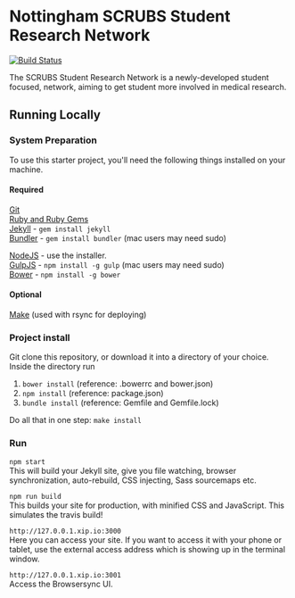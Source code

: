 # Nottingham SCRUBS Student Research Network

[![Build Status](https://travis-ci.org/NottinghamSRN/NottinghamSRN.svg?branch=master)](https://travis-ci.org/NottinghamSRN/NottinghamSRN)

The SCRUBS Student Research Network is a newly-developed student focused, network, aiming to get student more involved in medical research.

## Running Locally

### System Preparation

To use this starter project, you'll need the following things installed on your machine.

#### Required
[Git](https://git-scm.com)  
[Ruby and Ruby Gems](https://rvm.io/rvm/install)  
[Jekyll](http://jekyllrb.com/) - `gem install jekyll`  
[Bundler](http://bundler.io/) - `gem install bundler` (mac users may need sudo)  

[NodeJS](http://nodejs.org) - use the installer.  
[GulpJS](https://github.com/gulpjs/gulp) - `npm install -g gulp` (mac users may need sudo)  
[Bower](http://bower.io/) - `npm install -g bower`

#### Optional
[Make](https://www.gnu.org/software/make) (used with rsync for deploying)  

### Project install

Git clone this repository, or download it into a directory of your choice. Inside the directory run   
1. `bower install` (reference: .bowerrc and bower.json)  
2. `npm install` (reference: package.json)  
3. `bundle install` (reference: Gemfile and Gemfile.lock)  

Do all that in one step: `make install`

### Run

`npm start`  
This will build your Jekyll site, give you file watching, browser synchronization, auto-rebuild, CSS injecting, Sass sourcemaps etc.

`npm run build`  
This builds your site for production, with minified CSS and JavaScript. This simulates the travis build!

`http://127.0.0.1.xip.io:3000`  
Here you can access your site. If you want to access it with your phone or tablet, use the external access address which is showing up in the terminal window.

`http://127.0.0.1.xip.io:3001`  
Access the Browsersync UI.

